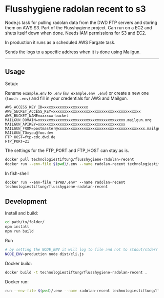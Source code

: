 # Flusshygiene radolan recent to s3

Node.js task for pulling radolan data from the DWD FTP servers and storing them on AWS S3. Part of the Flusshygiene project. Can run on a EC2 and shuts itself down when done. Needs IAM permissions for S3 and EC2.

In production it runs as a scheduled AWS Fargate task.

Sends the logs to a specific address when it is done using Mailgun.

---

## Usage

Setup:

Rename `example.env` to `.env` (`mv example.env .env`)  or create a new one (`touch .env`) and fill in your credentials for AWS and Mailgun.

```env
AWS_ACCESS_KEY_ID=xxxxxxxxxxxxxxxxxxxx
AWS_SECRET_ACCESS_KEY=xxxxxxxxxxxxxxxxxxxxxxxxxxxxxxxxxxxxxxxx
AWS_BUCKET_NAME=xxxxxx-bucket
MAILGUN_DOMAIN=xxxxxxxxxxxxxxxxxxxxxxxxxxxxxxxxxxxxxxxx.mailgun.org
MAILGUN_APIKEY=xxxxxxxxxxxxxxxxxxxxxxxxxxxxxxxxxxxxxxxx
MAILGUN_FROM=postmaster@xxxxxxxxxxxxxxxxxxxxxxxxxxxxxxxxxxxxxxxx.mailgun.org
MAILGUN_TO=you@foo.dev
FTP_HOST=ftp-cdc.dwd.de
FTP_PORT=21
```

The settings for the FTP_PORT and FTP_HOST can stay as is.

```bash
docker pull technologiestiftung/flusshygiene-radolan-recent
docker run --env-file $(pwd)/.env --name radolan-recent technologiestiftung/flusshygiene-radolan-recent
```

In fish-shell

```fish
docker run --env-file "$PWD/.env" --name radolan-recent technologiestiftung/flusshygiene-radolan-recent
```

## Development


Install and build:


```bash
cd path/to/folder/
npm install
npm run build
```

Run

```bash
# by setting the NODE_ENV it will log to file and not to stdout/stderr
NODE_ENV=production node dist/cli.js
```

Docker build:

```bash
docker build -t technologiestiftung/flusshygiene-radolan-recent .
```

Docker run:

```bash
run --env-file $(pwd)/.env --name radolan-recent technologiestiftung/flusshygiene-radolan-recent
```
